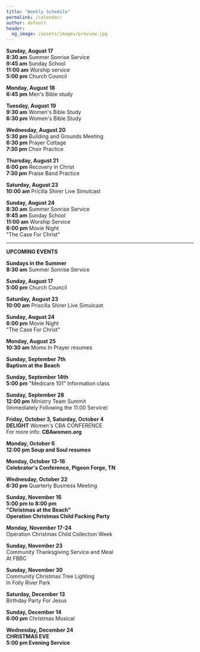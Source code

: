 ```yaml
---
title: "Weekly Schedule"
permalink: /calendar/
author: default
header:
  og_image: /assets/images/preview.jpg
---
```


<!--
**Example Day**
[10:00 am] Two Spaces At The End Of The Line ->
--
 title: "Weekly Schedule"
permalink: /calendar/
author: default
header:
  og_image: /assets/images/preview.jpg
---

<!--
**Example Day**
[10:00 am] Two Spaces At The End Of The Line ->
-->


  

**Sunday, August 17**  
**8:30 am** Summer Sonrise Service  
**9:45 am** Sunday School  
**11:00 am** Worship service  
**5:00 pm** Church Council


**Monday, August 18**  
**6:45 pm** Men's Bible study  

**Tuesday, August 19**  
**9:30 am** Women's Bible Study  
**6:30 pm** Women's Bible Study  

**Wednesday, August 20**  
**5:30 pm** Building and Grounds Meeting  
**6:30 pm** Prayer Cottage  
**7:30 pm** Choir Practice  

  **Thursday, August 21**     
  **6:00 pm** Recovery in Christ  
  **7:30 pm** Praise Band Practice   

**Saturday, August 23**  
**10:00 am** Pricilla Shirer Live Simulcast

  **Sunday, August 24**  
  **8:30 am** Summer Sonrise Service  
  **9:45 am** Sunday School  
  **11:00 am** Worship Service  
  **6:00 pm** Movie Night  
  "The Case For Christ"
  

   
  





<hr>  

  **UPCOMING EVENTS** 


 
**Sundays in the Summer**   
**8:30 am** Summer Sonrise Service  

  
 **Sunday, August 17**  
 **5:00 pm** Church Council  

**Saturday, August 23**  
**10:00 am** Priscilla Shirer Live Simulcast

  **Sunday, August 24**  
  **6:00 pm** Movie Night  
  "The Case For Christ"

  **Monday, August 25**  
  **10:30 am** Moms In Prayer resumes  

  **Sunday, September 7th**  
  **Baptism at the Beach**   

  **Sunday, September 14th**  
  **5:00 pm** "Medicare 101" Information class
  

  **Sunday, September 28**  
  **12:00 pm** Ministry Team Summit  
  (Immediately Following the 11:00 Service)

  

  **Friday, October 3, Saturday, October 4**  
  **DELIGHT** Women's CBA CONFERENCE  
  For more info: **CBAwomen.org**

  **Monday, October 6**  
  **12:00 pm Soup and Soul resumes**

  **Monday, October 13-16**  
  **Celebrator's Conference, Pigeon Forge, TN**

  **Wednesday, October 22**  
  **6:30 pm** Quarterly Business Meeting  

  **Sunday, November 16**  
  **5:00 pm to 8:00 pm**  
  **"Christmas at the Beach"**  
  **Operation Christmas Child Packing Party**  

  **Monday, November 17-24**  
  Operation Christmas Child Collection Week   

  **Sunday, November 23**  
  Community Thanksgiving Service and Meal  
  At FBBC  

  **Sunday, November 30**  
  Community Christmas Tree Lighting   
  In Folly River Park

  **Saturday, December 13**  
  Birthday Party For Jesus  

  **Sunday, December 14**  
  **6:00 pm** Christmas Musical  

  **Wednesday, December 24**  
  **CHRISTMAS EVE**  
  **5:00 pm Evening Service**

    

    



<!--





<!--

# Special Events

**Movie Night**
"The Jesus Revolution"
Sunday, June 23 at 6:00 pm
_Free admission, popcorn, and drinks_

![Jesus Revolution](/assets/images/jesus_revolution.png)

-->
